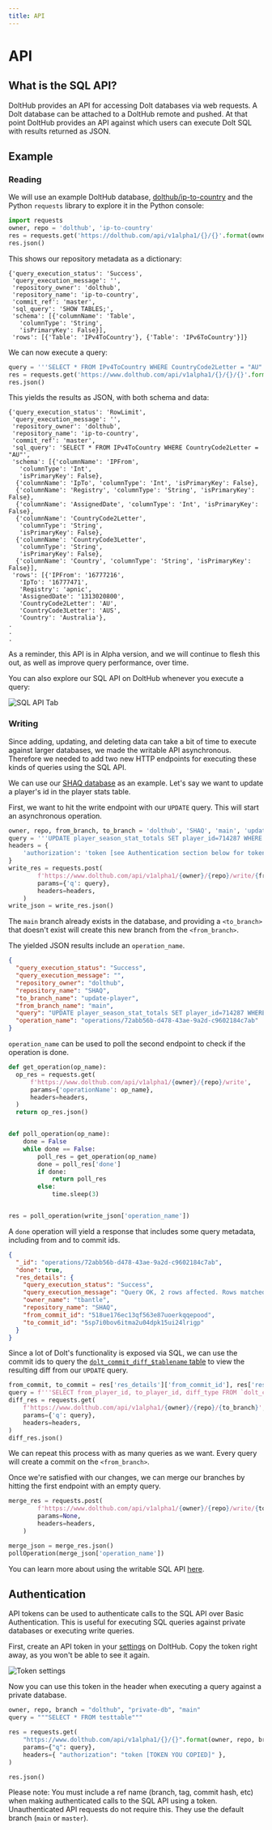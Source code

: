 ```yaml
---
title: API
---
```


# API

## What is the SQL API?

DoltHub provides an API for accessing Dolt databases via web requests. A Dolt database can be attached to a DoltHub remote and pushed. At that point DoltHub provides an API against which users can execute Dolt SQL with results returned as JSON.

## Example

### Reading

We will use an example DoltHub database, [dolthub/ip-to-country](https://www.dolthub.com/repositories/dolthub/ip-to-country/) and the Python `requests` library to explore it in the Python console:

```python
import requests
owner, repo = 'dolthub', 'ip-to-country'
res = requests.get('https://dolthub.com/api/v1alpha1/{}/{}'.format(owner, repo))
res.json()
```

This shows our repository metadata as a dictionary:

```text
{'query_execution_status': 'Success',
 'query_execution_message': '',
 'repository_owner': 'dolthub',
 'repository_name': 'ip-to-country',
 'commit_ref': 'master',
 'sql_query': 'SHOW TABLES;',
 'schema': [{'columnName': 'Table',
   'columnType': 'String',
   'isPrimaryKey': False}],
 'rows': [{'Table': 'IPv4ToCountry'}, {'Table': 'IPv6ToCountry'}]}
```

We can now execute a query:

```python
query = '''SELECT * FROM IPv4ToCountry WHERE CountryCode2Letter = "AU"'''
res = requests.get('https://www.dolthub.com/api/v1alpha1/{}/{}/{}'.format(owner, repo, branch), params={'q': query})
res.json()
```

This yields the results as JSON, with both schema and data:

```text
{'query_execution_status': 'RowLimit',
 'query_execution_message': '',
 'repository_owner': 'dolthub',
 'repository_name': 'ip-to-country',
 'commit_ref': 'master',
 'sql_query': 'SELECT * FROM IPv4ToCountry WHERE CountryCode2Letter = "AU"',
 'schema': [{'columnName': 'IPFrom',
   'columnType': 'Int',
   'isPrimaryKey': False},
  {'columnName': 'IpTo', 'columnType': 'Int', 'isPrimaryKey': False},
  {'columnName': 'Registry', 'columnType': 'String', 'isPrimaryKey': False},
  {'columnName': 'AssignedDate', 'columnType': 'Int', 'isPrimaryKey': False},
  {'columnName': 'CountryCode2Letter',
   'columnType': 'String',
   'isPrimaryKey': False},
  {'columnName': 'CountryCode3Letter',
   'columnType': 'String',
   'isPrimaryKey': False},
  {'columnName': 'Country', 'columnType': 'String', 'isPrimaryKey': False}],
 'rows': [{'IPFrom': '16777216',
   'IpTo': '16777471',
   'Registry': 'apnic',
   'AssignedDate': '1313020800',
   'CountryCode2Letter': 'AU',
   'CountryCode3Letter': 'AUS',
   'Country': 'Australia'},
.
.
.
```

As a reminder, this API is in Alpha version, and we will continue to flesh this out, as
well as improve query performance, over time.

You can also explore our SQL API on DoltHub whenever you execute a query:

![SQL API Tab](../../.gitbook/assets/sql-api-tab-dolthub.png)

### Writing

Since adding, updating, and deleting data can take a bit of time to execute against larger
databases, we made the writable API asynchronous. Therefore we needed to add two new HTTP
endpoints for executing these kinds of queries using the SQL API.

We can use our [SHAQ database](https://www.dolthub.com/repositories/dolthub/SHAQ) as an
example. Let's say we want to update a player's id in the player stats table.

First, we want to hit the write endpoint with our `UPDATE` query. This will start an
asynchronous operation.

```python
owner, repo, from_branch, to_branch = 'dolthub', 'SHAQ', 'main', 'update-player'
query = '''UPDATE player_season_stat_totals SET player_id=714287 WHERE player_id=15404617'''
headers = {
    'authorization': 'token [see Authentication section below for token]'
}
write_res = requests.post(
        f'https://www.dolthub.com/api/v1alpha1/{owner}/{repo}/write/{from_branch}/{to_branch}',
        params={'q': query},
        headers=headers,
    )
write_json = write_res.json()
```

The `main` branch already exists in the database, and providing a `<to_branch>` that
doesn't exist will create this new branch from the `<from_branch>`.

The yielded JSON results include an `operation_name`.

```json
{
  "query_execution_status": "Success",
  "query_execution_message": "",
  "repository_owner": "dolthub",
  "repository_name": "SHAQ",
  "to_branch_name": "update-player",
  "from_branch_name": "main",
  "query": "UPDATE player_season_stat_totals SET player_id=714287 WHERE player_id=15404617",
  "operation_name": "operations/72abb56b-d478-43ae-9a2d-c9602184c7ab"
}
```

`operation_name` can be used to poll the second endpoint to check if the operation is done.

```python
def get_operation(op_name):
  op_res = requests.get(
      f'https://www.dolthub.com/api/v1alpha1/{owner}/{repo}/write',
      params={'operationName': op_name},
      headers=headers,
  )
  return op_res.json()


def poll_operation(op_name):
    done = False
    while done == False:
        poll_res = get_operation(op_name)
        done = poll_res['done']
        if done:
            return poll_res
        else:
            time.sleep(3)


res = poll_operation(write_json['operation_name'])
```

A `done` operation will yield a response that includes some query metadata, including from and to commit ids.

```json
{
  "_id": "operations/72abb56b-d478-43ae-9a2d-c9602184c7ab",
  "done": true,
  "res_details": {
    "query_execution_status": "Success",
    "query_execution_message": "Query OK, 2 rows affected. Rows matched: 2  Changed: 2  Warnings: 0.",
    "owner_name": "tbantle",
    "repository_name": "SHAQ",
    "from_commit_id": "518ue176ec13qf563e87uoerkqqepood",
    "to_commit_id": "5sp7i0bov6itma2u04dpk15ui24lrigp"
  }
}
```

Since a lot of Dolt's functionality is exposed via SQL, we can use the commit ids to query
the [`dolt_commit_diff_$tablename`
table](../../reference/sql/dolt-system-tables.md#dolt_commit_diff_usdtablename) to view the
resulting diff from our `UPDATE` query.

```python
from_commit, to_commit = res['res_details']['from_commit_id'], res['res_details']['to_commit_id']
query = f'''SELECT from_player_id, to_player_id, diff_type FROM `dolt_commit_diff_player_season_stat_totals` WHERE from_commit="{from_commit}" AND to_commit="{to_commit}"'''
diff_res = requests.get(
    f'https://www.dolthub.com/api/v1alpha1/{owner}/{repo}/{to_branch}',
    params={'q': query},
    headers=headers,
)
diff_res.json()
```

We can repeat this process with as many queries as we want. Every query will create a
commit on the `<from_branch>`.

Once we're satisfied with our changes, we can merge our branches by hitting the first
endpoint with an empty query.

```python
merge_res = requests.post(
        f'https://www.dolthub.com/api/v1alpha1/{owner}/{repo}/write/{to_branch}/{from_branch}',
        params=None,
        headers=headers,
    )

merge_json = merge_res.json()
pollOperation(merge_json['operation_name'])
```

You can learn more about using the writable SQL API
[here](https://www.dolthub.com/blog/2022-01-12-sql-api-writes/).

## Authentication

API tokens can be used to authenticate calls to the SQL API over Basic Authentication.
This is useful for executing SQL queries against private databases or executing write queries.

First, create an API token in your [settings](https://www.dolthub.com/settings/tokens) on DoltHub. Copy the token right away, as you
won't be able to see it again.

![Token settings](../../.gitbook/assets/add-api-token-settings.png)

Now you can use this token in the header when executing a query against a private database.

```python
owner, repo, branch = "dolthub", "private-db", "main"
query = """SELECT * FROM testtable"""

res = requests.get(
    "https://www.dolthub.com/api/v1alpha1/{}/{}".format(owner, repo, branch),
    params={"q": query},
    headers={ "authorization": "token [TOKEN YOU COPIED]" },
)

res.json()
```

Please note: You must include a ref name (branch, tag, commit hash, etc) when making authenticated calls to the SQL API using a token. Unauthenticated API requests do not require this. They use the default branch (`main` or `master`).
